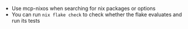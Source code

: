 - Use mcp-nixos when searching for nix packages or options
- You can run `nix flake check` to check whether the flake evaluates and run its tests